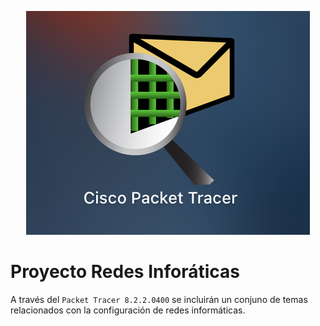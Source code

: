 
<p align="center">
  <img src="imagenes/portada/portada.png" />
</p>

# Proyecto Redes Inforáticas 

A través del ```Packet Tracer 8.2.2.0400``` se incluirán un conjuno de temas relacionados con la configuración de redes informáticas.


